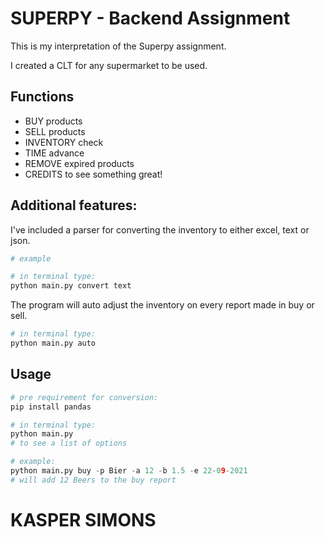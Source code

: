 # SUPERPY - Backend Assignment

This is my interpretation of the Superpy assignment. 

I created a CLT for any supermarket to be used.

## Functions
- BUY products
- SELL products
- INVENTORY check
- TIME advance
- REMOVE expired products
- CREDITS to see something great!

## Additional features:
I've included a parser for converting the inventory to either excel, text or json.
```python
# example

# in terminal type:
python main.py convert text

```

The program will auto adjust the inventory on every report made in buy or sell.
```python
# in terminal type:
python main.py auto
```

## Usage


```python
# pre requirement for conversion:
pip install pandas

# in terminal type:
python main.py
# to see a list of options

# example:
python main.py buy -p Bier -a 12 -b 1.5 -e 22-09-2021
# will add 12 Beers to the buy report

```

# KASPER SIMONS 
